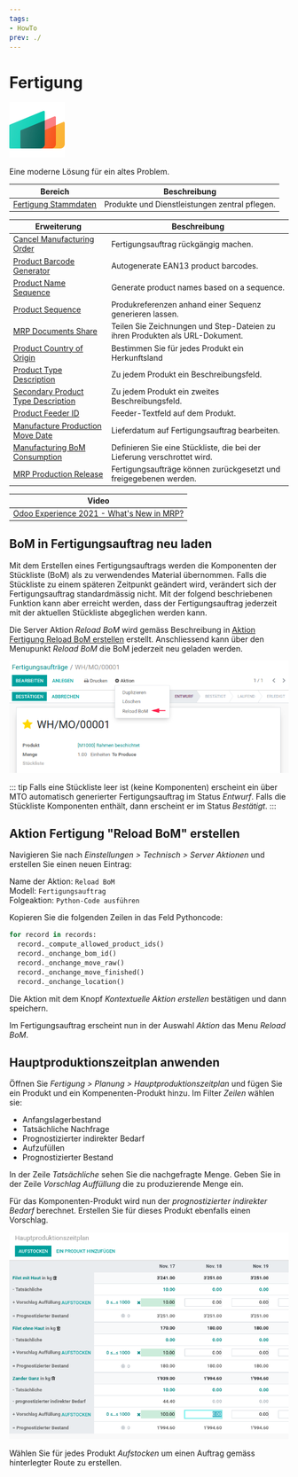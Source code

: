 ```yaml
---
tags:
- HowTo
prev: ./
---
```

# Fertigung
![icons_odoo_mrp](assets/icons_odoo_mrp.png)

Eine moderne Lösung für ein altes Problem.

| Bereich                                         | Beschreibung                                   |
| ----------------------------------------------- | ---------------------------------------------- |
| [Fertigung Stammdaten](Fertigung%20Stammdaten.md) | Produkte und Dienstleistungen zentral pflegen. |

| Erweiterung                                                                       | Beschreibung                                                                 |
| --------------------------------------------------------------------------------- | ---------------------------------------------------------------------------- |
| [Cancel Manufacturing Order](Cancel%20Manufacturing%20Order.md)                   | Fertigungsauftrag rückgängig machen.                                         |
| [Product Barcode Generator](Product%20Barcode%20Generator.md)                     | Autogenerate EAN13 product barcodes.                                         |
| [Product Name Sequence](Product%20Name%20Sequence.md)                             | Generate product names based on a sequence.                                  |
| [Product Sequence](Product%20Sequence.md)                                         | Produkreferenzen anhand einer Sequenz generieren lassen.                     |
| [MRP Documents Share](MRP%20Documents%20Share.md)                                 | Teilen Sie Zeichnungen und Step-Dateien zu ihren Produkten als URL-Dokument. |
| [Product Country of Origin](Product%20Country%20of%20Origin.md)                   | Bestimmen Sie für jedes Produkt ein Herkunftsland                            |
| [Product Type Description](Product%20Type%20Description.md)                       | Zu jedem Produkt ein Beschreibungsfeld.                                      |
| [Secondary Product Type Description](Secondary%20Product%20Type%20Description.md) | Zu jedem Produkt ein zweites Beschreibungsfeld.                              |
| [Product Feeder ID](Product%20Feeder%20ID.md)                                     | Feeder-Textfeld auf dem Produkt.                                             |
| [Manufacture Production Move Date](Manufacture%20Production%20Move%20Date.md)     | Lieferdatum auf Fertigungsauftrag bearbeiten.                                |
| [Manufacturing BoM Consumption](Manufacturing%20BoM%20Consumption.md)             | Definieren Sie eine Stückliste, die bei der Lieferung verschrottet wird.     |
| [MRP Production Release](MRP%20Production%20Release.md)                           | Fertigungsaufträge können zurückgesetzt und freigegebenen werden.            |

| Video                                                                                    |
| ---------------------------------------------------------------------------------------- |
| [Odoo Experience 2021 - What's New in MRP?](https://www.youtube.com/watch?v=xTXc_FV9kKU) |

## BoM in Fertigungsauftrag neu laden

Mit dem Erstellen eines Fertigungsauftrags werden die Komponenten der Stückliste (BoM) als zu verwendendes Material übernommen. Falls die Stückliste zu einem späteren Zeitpunkt geändert wird, verändert sich der Fertigungsauftrag standardmässig nicht. Mit der folgend beschriebenen Funktion kann aber erreicht werden, dass der Fertigungsauftrag jederzeit mit der aktuellen Stückliste abgeglichen werden kann.

Die Server Aktion *Reload BoM* wird gemäss Beschreibung in [Aktion Fertigung Reload BoM erstellen](#Aktion%20Fertigung%20Reload%20BoM%20erstellen) erstellt. Anschliessend kann über den Menupunkt *Reload BoM* die BoM jederzeit neu geladen werden.

![Fertigung Reload BoM](assets/Fertigung%20Reload%20BoM.png)

::: tip
Falls eine Stückliste leer ist (keine Komponenten) erscheint ein über MTO automatisch generierter Fertigungsauftrag im Status *Entwurf*. Falls die Stückliste Komponenten enthält, dann erscheint er im Status *Bestätigt*.
:::

## Aktion Fertigung  "Reload BoM" erstellen

Navigieren Sie nach *Einstellungen > Technisch > Server Aktionen* und erstellen Sie einen neuen Eintrag:

Name der Aktion: `Reload BoM`\
Modell: `Fertigungsauftrag`\
Folgeaktion: `Python-Code ausführen`

Kopieren Sie die folgenden Zeilen in das Feld Pythoncode:
```py
for record in records:  
  record._compute_allowed_product_ids()  
  record._onchange_bom_id()  
  record._onchange_move_raw()  
  record._onchange_move_finished()  
  record._onchange_location()
```

Die Aktion mit dem Knopf *Kontextuelle Aktion erstellen* bestätigen und dann speichern.

Im Fertigungsauftrag erscheint nun in der Auswahl *Aktion* das Menu *Reload BoM*.

## Hauptproduktionszeitplan anwenden

Öffnen Sie *Fertigung > Planung > Hauptproduktionszeitplan* und fügen Sie ein Produkt und ein Kompenenten-Produkt hinzu. Im Filter *Zeilen* wählen sie:

* Anfangslagerbestand
* Tatsächliche Nachfrage
* Prognostizierter indirekter Bedarf
* Aufzufüllen
* Prognostizierter Bestand

In der Zeile *Tatsächliche* sehen Sie die nachgefragte Menge. Geben Sie in der Zeile *Vorschlag Auffüllung* die zu produzierende Menge ein.

Für das Komponenten-Produkt wird nun der *prognostizierter indirekter Bedarf* berechnet. Erstellen Sie für dieses Produkt ebenfalls einen Vorschlag.

![](assets/Hauptproduktionszeitplan.png)

Wählen Sie für jedes Produkt *Aufstocken* um einen Auftrag gemäss hinterlegter Route zu erstellen.